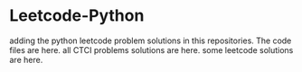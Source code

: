 # Leetcode-Python
adding the python leetcode problem solutions in this repositories. 
The code files are here.
all CTCI problems solutions are here.
some leetcode solutions are here.
















































